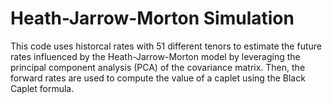 # Heath-Jarrow-Morton Simulation

This code uses historcal rates with 51 different tenors to estimate the future rates influenced by the Heath-Jarrow-Morton model by leveraging the principal component analysis (PCA) of the covariance matrix. Then, the forward rates are used to compute the value of a caplet using the Black Caplet formula. 
